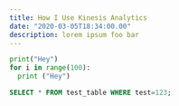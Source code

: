 ```yaml
---
title: How I Use Kinesis Analytics
date: "2020-03-05T18:34:00.00"
description: lorem ipsum foo bar
---
```


```py
print("Hey")
for i in range(100):
  print ("Hey")
```

```sql
SELECT * FROM test_table WHERE test=123;
```